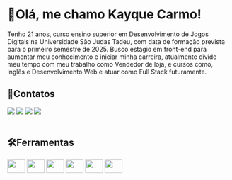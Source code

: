 <h1>📍Olá, me chamo Kayque Carmo!</h1>
<div>
<p>
  Tenho 21 anos, curso ensino superior em Desenvolvimento de Jogos Digitais na Universidade São Judas Tadeu, com data de formação prevista para o primeiro semestre de 2025. Busco estágio em front-end para aumentar meu conhecimento e iniciar minha carreira, atualmente divido meu tempo com meu trabalho como Vendedor de loja, e cursos como, inglês e Desenvolvimento Web e atuar como Full Stack futuramente.
</p>
</div>
<div>
  <h2>📩Contatos</h2>
<a href="https://www.instagram.com/carmo.kaa/" target="_blank">
  <img src="https://img.shields.io/badge/Instagram-E4405F?style=for-the-badge&logo=instagram&logoColor=white" target="_blank"></a>
<a href="https://www.linkedin.com/in/kayque-de-almeida-rodrigues-do-carmo-91aba1103?utm_source=share&utm_campaign=share_via&utm_content=profile&utm_medium=android_app">
  <img src="https://img.shields.io/badge/LinkedIn-0077B5?style=for-the-badge&logo=linkedin&logoColor=white"></a>
<a href="https://discord.gg/N7FGT7w9xN">
  <img src="https://img.shields.io/badge/Discord-7289DA?style=for-the-badge&logo=discord&logoColor=white"></a>
<a href="mailto:kayque.carmo.kc@gmail.com">
  <img src="https://img.shields.io/badge/Gmail-D14836?style=for-the-badge&logo=gmail&logoColor=white">
</a>
</div>


<div style="display: inline_block"><br>
  <h2>🛠️Ferramentas</h2>
  <img align="center" height="30" width="40" src="https://cdn.jsdelivr.net/gh/devicons/devicon@latest/icons/html5/html5-original.svg">
  <img align="center" height="30" width="40" src="https://cdn.jsdelivr.net/gh/devicons/devicon@latest/icons/css3/css3-original.svg">  
  <img align="center" height="30" width="40" src="https://cdn.jsdelivr.net/gh/devicons/devicon@latest/icons/bootstrap/bootstrap-original.svg">
  <img align="center" height="30" width="40" src="https://cdn.jsdelivr.net/gh/devicons/devicon@latest/icons/javascript/javascript-original.svg">
  <img align="center" height="30" width="40" src="https://cdn.jsdelivr.net/gh/devicons/devicon@latest/icons/vscode/vscode-original.svg">
  <img align="center" height="30" width="40" src="https://cdn.jsdelivr.net/gh/devicons/devicon@latest/icons/git/git-original.svg" />
</div> 

